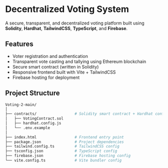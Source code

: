 # Decentralized Voting System

A secure, transparent, and decentralized voting platform built using **Solidity**, **Hardhat**, **TailwindCSS**, **TypeScript**, and **Firebase**.

##  Features
-  Voter registration and authentication
-  Transparent vote casting and tallying using Ethereum blockchain
-  Secure smart contract (written in Solidity)
-  Responsive frontend built with Vite + TailwindCSS
-  Firebase hosting for deployment
## Project Structure

```bash
Voting-2-main/
│
├── contracts/                 # Solidity smart contract + Hardhat config
│   ├── VotingContract.sol
│   ├── hardhat.config.js
│   └── .env.example
│
├── index.html                 # Frontend entry point
├── package.json               # Project dependencies
├── tailwind.config.ts         # TailwindCSS config
├── tsconfig.json              # TypeScript config
├── firebase.json              # Firebase hosting config
└── vite.config.ts             # Vite bundler config
